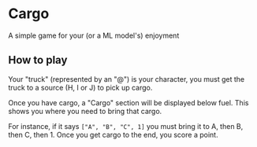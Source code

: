 # Cargo
A simple game for your (or a ML model's) enjoyment 

## How to play
Your "truck" (represented by an "@") is your character, you must get the truck to a source (H, I or J) to pick up cargo.

Once you have cargo, a "Cargo" section will be displayed below fuel. This shows you where you need to bring that cargo.

For instance, if it says `["A", "B", "C", 1]` you must bring it to A, then B, then C, then 1. Once you get cargo to the end, you score a point.
